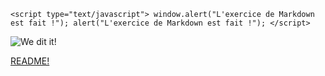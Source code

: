 ``<script type="text/javascript">
    window.alert("L'exercice de Markdown est fait !");
    alert("L'exercice de Markdown est fait !");
    </script>``

![We dit it!](https://media.giphy.com/media/21GCae4djDWtP5soiY/giphy.gif)

[README!](README.md)